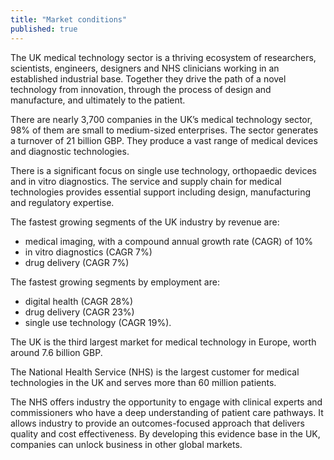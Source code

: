 ```yaml
---
title: "Market conditions"
published: true
---
```


The UK medical technology sector is a thriving ecosystem of researchers, scientists, engineers, designers and NHS clinicians working in an established industrial base. Together they drive the path of a novel technology from innovation, through the process of design and manufacture, and ultimately to the patient.

There are nearly 3,700 companies in the UK’s medical technology sector, 98% of them are small to medium-sized enterprises. The sector generates a turnover of 21 billion GBP. They produce a vast range of medical devices and diagnostic technologies.

There is a significant focus on single use technology, orthopaedic devices and in vitro diagnostics. The service and supply chain for medical technologies provides essential support including design, manufacturing and regulatory expertise.

The fastest growing segments of the UK industry by revenue are: 

- medical imaging, with a compound annual growth rate (CAGR) of 10%
- in vitro diagnostics (CAGR 7%)
- drug delivery (CAGR 7%)

The fastest growing segments by employment are: 

- digital health (CAGR 28%)
- drug delivery (CAGR 23%)
- single use technology (CAGR 19%).

The UK is the third largest market for medical technology in Europe, worth around 7.6 billion GBP.

The National Health Service (NHS) is the largest customer for medical technologies in the UK and serves more than 60 million patients.

The NHS offers industry the opportunity to engage with clinical experts and commissioners who have a deep understanding of patient care pathways. It allows industry to provide an outcomes-focused approach that delivers quality and cost effectiveness. By developing this evidence base in the UK, companies can unlock business in other global markets.
